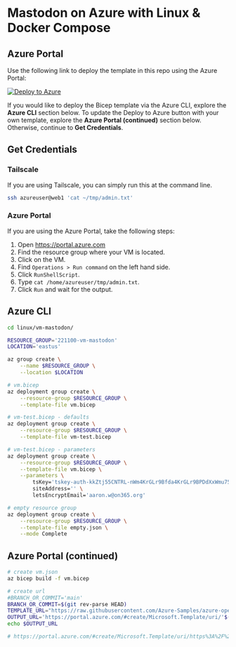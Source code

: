 # Mastodon on Azure with Linux & Docker Compose

## Azure Portal

Use the following link to deploy the template in this repo using the Azure Portal:

[![Deploy to Azure](https://aka.ms/deploytoazurebutton)](https://portal.azure.com/#create/Microsoft.Template/uri/https%3A%2F%2Fraw.githubusercontent.com%2FAzure-Samples%2Fazure-opensource-labs%2Fmain%2Flinux%2Fvm-mastodon%2Fvm.json)

If you would like to deploy the Bicep template via the Azure CLI, explore the **Azure CLI** section below. To update the Deploy to Azure button with your own template, explore the **Azure Portal (continued)** section below. Otherwise, continue to **Get Credentials**.

## Get Credentials

### Tailscale

If you are using Tailscale, you can simply run this at the command line.

```bash
ssh azureuser@web1 'cat ~/tmp/admin.txt'
```

### Azure Portal

If you are using the Azure Portal, take the following steps:

1. Open <https://portal.azure.com>
2. Find the resource group where your VM is located.
3. Click on the VM.
4. Find `Operations > Run command` on the left hand side.
5. Click `RunShellScript`.
6. Type `cat /home/azureuser/tmp/admin.txt`.
7. Click `Run` and wait for the output.

## Azure CLI

```bash
cd linux/vm-mastodon/

RESOURCE_GROUP='221100-vm-mastodon'
LOCATION='eastus'

az group create \
    --name $RESOURCE_GROUP \
    --location $LOCATION

# vm.bicep
az deployment group create \
    --resource-group $RESOURCE_GROUP \
    --template-file vm.bicep

# vm-test.bicep - defaults
az deployment group create \
    --resource-group $RESOURCE_GROUP \
    --template-file vm-test.bicep

# vm-test.bicep - parameters
az deployment group create \
    --resource-group $RESOURCE_GROUP \
    --template-file vm.bicep \
    --parameters \
        tsKey='tskey-auth-kkZtj55CNTRL-nWm4KrGLr9Bfda4KrGLr9BPDdXxWmu75K' \
        siteAddress='' \
        letsEncryptEmail='aaron.w@on365.org'

# empty resource group
az deployment group create \
    --resource-group $RESOURCE_GROUP \
    --template-file empty.json \
    --mode Complete
```

## Azure Portal (continued)

```bash
# create vm.json
az bicep build -f vm.bicep

# create url
#BRANCH_OR_COMMIT='main'
BRANCH_OR_COMMIT=$(git rev-parse HEAD)
TEMPLATE_URL="https://raw.githubusercontent.com/Azure-Samples/azure-opensource-labs/${BRANCH_OR_COMMIT}/linux/vm-mastodon/vm.json"
OUTPUT_URL='https://portal.azure.com/#create/Microsoft.Template/uri/'$(printf "$TEMPLATE_URL" | jq -s -R -r @uri )
echo $OUTPUT_URL

# https://portal.azure.com/#create/Microsoft.Template/uri/https%3A%2F%2Fraw.githubusercontent.com%2FAzure-Samples%2Fazure-opensource-labs%2Fmain%2Flinux%2Fvm-mastodon%2Fvm.json
```
